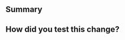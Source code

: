 ## Summary

<!--
 Explain the **motivation** for making this change. What existing problem does the pull request solve?
-->

## How did you test this change?

<!--
  Demonstrate the code is solid. Example: The exact commands you ran and their output, screenshots / videos if the pull request changes the user interface.
  How exactly did you verify that your PR solves the issue you wanted to solve?
  If you leave this empty, your PR will very likely be closed.
-->